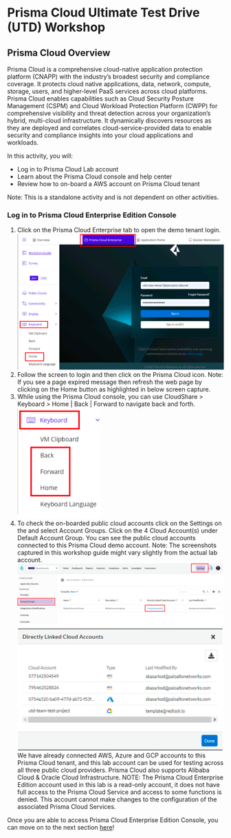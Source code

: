 # Prisma Cloud Ultimate Test Drive (UTD) Workshop
## Prisma Cloud Overview
Prisma Cloud is a comprehensive cloud-native application protection platform (CNAPP) with the industry’s broadest security and compliance coverage. It protects cloud native applications, data, network, compute, storage, users, and higher-level PaaS services across cloud platforms. Prisma Cloud enables capabilities such as Cloud Security Posture Management (CSPM) and Cloud Workload Protection Platform (CWPP) for comprehensive visibility and threat detection across your organization’s hybrid, multi-cloud infrastructure. It dynamically discovers resources as they are deployed and correlates cloud-service-provided data to enable security and compliance insights into your cloud applications and workloads.

In this activity, you will:
* Log in to Prisma Cloud Lab account
* Learn about the Prisma Cloud console and help center
* Review how to on-board a AWS account on Prisma Cloud tenant

Note: This is a standalone activity and is not dependent on other activities.

### Log in to Prisma Cloud Enterprise Edition Console
1. Click on the Prisma Cloud Enterprise tab to open the demo tenant login.
![alt text](/resouces/pcs-screen-1.png)
2. Follow the screen to login and then click on the Prisma Cloud icon.
Note: If you see a page expired message then refresh the web page by clicking on the Home button as highlighted in below screen capture.
3. While using the Prisma Cloud console, you can use CloudShare > Keyboard > Home | Back | Forward to navigate back and forth.
![alt text](/resouces/pcs-screen-2.png)
4. To check the on-boarded public cloud accounts click on the Settings on the and select Account Groups. Click on the 4 Cloud Account(s) under Default Account Group. You can see the public cloud accounts connected to this Prisma Cloud demo account.
Note: The screenshots captured in this workshop guide might vary slightly from the actual lab account.
![alt text](/resouces/pcs-screen-3.png)
![alt text](/resouces/pcs-screen-4.png)
We have already connected AWS, Azure and GCP accounts to this Prisma Cloud tenant, and this lab account can be used for testing across all three public cloud providers. Prisma Cloud also supports Alibaba Cloud & Oracle Cloud Infrastructure.
NOTE: The Prisma Cloud Enterprise Edition account used in this lab is a read-only account, it does not have full access to the Prisma Cloud Service and access to some functions is denied. This account cannot make changes to the configuration of the associated Prisma Cloud Services.

Once you are able to access Prisma Cloud Enterprise Edition Console, you can move on to the next section [here](03-C2CRemediation.md)!